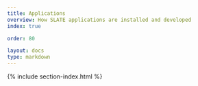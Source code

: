 ```yaml
---
title: Applications
overview: How SLATE applications are installed and developed
index: true

order: 80

layout: docs
type: markdown
---
```


{% include section-index.html %}
